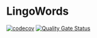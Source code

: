 # LingoWords
[![codecov](https://codecov.io/gh/Yennutiebat/LingoWords/branch/master/graph/badge.svg?token=P6YM9HLVWE)](https://codecov.io/gh/Yennutiebat/LingoWords)
[![Quality Gate Status](https://sonarcloud.io/api/project_badges/measure?project=Yennutiebat_LingoGame&metric=alert_status)](https://sonarcloud.io/dashboard?id=Yennutiebat_LingoGame)
